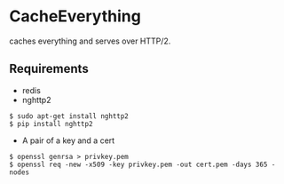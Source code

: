 # CacheEverything
caches everything and serves over HTTP/2.

## Requirements
- redis
- nghttp2
```
$ sudo apt-get install nghttp2
$ pip install nghttp2
```
- A pair of a key and a cert
```
$ openssl genrsa > privkey.pem
$ openssl req -new -x509 -key privkey.pem -out cert.pem -days 365 -nodes
```
